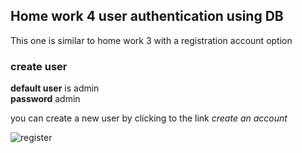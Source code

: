 ## Home work 4 user authentication using DB

This one is similar to home work 3 with a registration account option 

### create user
**default user** is admin \
**password** admin

you can create a new user by clicking to the link *create an account*

![register](https://user-images.githubusercontent.com/18096389/116702063-483abc80-a9d1-11eb-977b-cd6c1604b7df.png)


